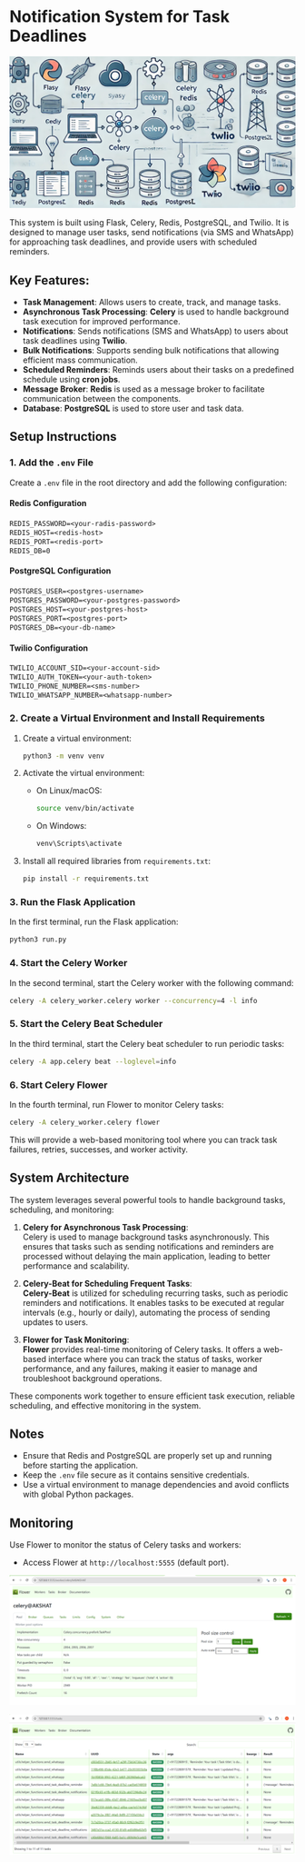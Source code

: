 # Notification System for Task Deadlines

![alt text]({E3F4EDAE-FDBB-43A5-AF5D-2EFE36E141B8}.png)

This system is built using Flask, Celery, Redis, PostgreSQL, and Twilio. It is designed to manage user tasks, send notifications (via SMS and WhatsApp) for approaching task deadlines, and provide users with scheduled reminders.

## Key Features:

- **Task Management**: Allows users to create, track, and manage tasks.
- **Asynchronous Task Processing**: **Celery** is used to handle background task execution for improved performance.
- **Notifications**: Sends notifications (SMS and WhatsApp) to users about task deadlines using **Twilio**.
- **Bulk Notifications**: Supports sending bulk notifications that allowing efficient mass communication.
- **Scheduled Reminders**: Reminds users about their tasks on a predefined schedule using **cron jobs**.
- **Message Broker**: **Redis** is used as a message broker to facilitate communication between the components.
- **Database**: **PostgreSQL** is used to store user and task data.


## Setup Instructions

### 1. Add the `.env` File
Create a `.env` file in the root directory and add the following configuration:

#### Redis Configuration
```
REDIS_PASSWORD=<your-radis-password>
REDIS_HOST=<redis-host>
REDIS_PORT=<redis-port>
REDIS_DB=0
```

#### PostgreSQL Configuration
```
POSTGRES_USER=<postgres-username>
POSTGRES_PASSWORD=<your-postgres-password>
POSTGRES_HOST=<your-postgres-host>
POSTGRES_PORT=<postgres-port>
POSTGRES_DB=<your-db-name>
```

#### Twilio Configuration
```
TWILIO_ACCOUNT_SID=<your-account-sid>
TWILIO_AUTH_TOKEN=<your-auth-token>
TWILIO_PHONE_NUMBER=<sms-number>
TWILIO_WHATSAPP_NUMBER=<whatsapp-number>
```

### 2. Create a Virtual Environment and Install Requirements
1. Create a virtual environment:
   ```bash
   python3 -m venv venv
   ```

2. Activate the virtual environment:
   - On Linux/macOS:
     ```bash
     source venv/bin/activate
     ```
   - On Windows:
     ```bash
     venv\Scripts\activate
     ```

3. Install all required libraries from `requirements.txt`:
   ```bash
   pip install -r requirements.txt
   ```

### 3. Run the Flask Application
In the first terminal, run the Flask application:
```bash
python3 run.py
```


### 4. Start the Celery Worker
In the second terminal, start the Celery worker with the following command:
```bash
celery -A celery_worker.celery worker --concurrency=4 -l info
```

### 5. Start the Celery Beat Scheduler
In the third terminal, start the Celery beat scheduler to run periodic tasks:
```bash
celery -A app.celery beat --loglevel=info
```

### 6. Start Celery Flower
In the fourth terminal, run Flower to monitor Celery tasks:
```bash
celery -A celery_worker.celery flower
```

This will provide a web-based monitoring tool where you can track task failures, retries, successes, and worker activity.

## System Architecture

The system leverages several powerful tools to handle background tasks, scheduling, and monitoring:

1. **Celery for Asynchronous Task Processing**:  
   Celery is used to manage background tasks asynchronously. This ensures that tasks such as sending notifications and reminders are processed without delaying the main application, leading to better performance and scalability.

2. **Celery-Beat for Scheduling Frequent Tasks**:  
   **Celery-Beat** is utilized for scheduling recurring tasks, such as periodic reminders and notifications. It enables tasks to be executed at regular intervals (e.g., hourly or daily), automating the process of sending updates to users.

3. **Flower for Task Monitoring**:  
   **Flower** provides real-time monitoring of Celery tasks. It offers a web-based interface where you can track the status of tasks, worker performance, and any failures, making it easier to manage and troubleshoot background operations.

These components work together to ensure efficient task execution, reliable scheduling, and effective monitoring in the system.



## Notes
- Ensure that Redis and PostgreSQL are properly set up and running before starting the application.
- Keep the `.env` file secure as it contains sensitive credentials.
- Use a virtual environment to manage dependencies and avoid conflicts with global Python packages.

## Monitoring
Use Flower to monitor the status of Celery tasks and workers:
- Access Flower at `http://localhost:5555` (default port).


![alt text]({BB7E31E1-FE2C-471C-A78B-1E635B30FD6B}.png)

![alt text]({D229CC7A-BAB3-4DDF-92FB-03660D94741B}.png)
